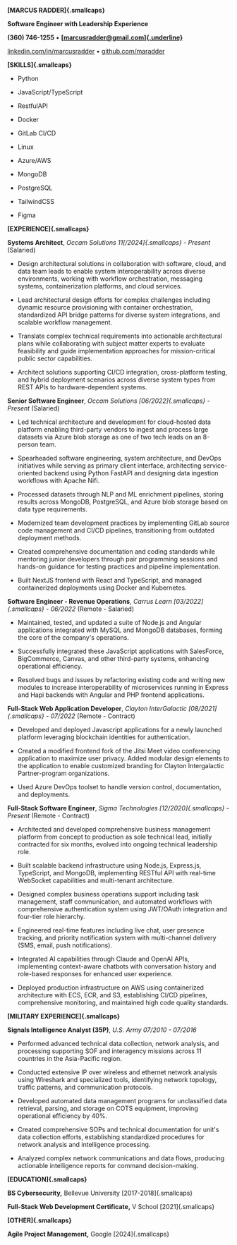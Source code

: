 **[MARCUS RADDER]{.smallcaps}**

**Software Engineer with Leadership Experience**

**(360) 746-1255** •
[**[marcusradder@gmail.com]{.underline}**](mailto:marcusradder@gmail.com)

[linkedin.com/in/marcusradder](https://www.linkedin.com/in/marcusradder/)
• [github.com/maradder](https://github.com/maradder)

**[SKILLS]{.smallcaps}**

-   Python

-   JavaScript/TypeScript

-   RestfulAPI

-   Docker

-   GitLab CI/CD

-   Linux

-   Azure/AWS

-   MongoDB

-   PostgreSQL

-   TailwindCSS

-   Figma

**[EXPERIENCE]{.smallcaps}**

**Systems Architect**, *Occam Solutions 11[/2024]{.smallcaps} - Present*
(Salaried)

-   Design architectural solutions in collaboration with software,
    cloud, and data team leads to enable system interoperability across
    diverse environments, working with workflow orchestration, messaging
    systems, containerization platforms, and cloud services.

-   Lead architectural design efforts for complex challenges including
    dynamic resource provisioning with container orchestration,
    standardized API bridge patterns for diverse system integrations,
    and scalable workflow management.

-   Translate complex technical requirements into actionable
    architectural plans while collaborating with subject matter experts
    to evaluate feasibility and guide implementation approaches for
    mission-critical public sector capabilities.

-   Architect solutions supporting CI/CD integration, cross-platform
    testing, and hybrid deployment scenarios across diverse system types
    from REST APIs to hardware-dependent systems.

**Senior Software Engineer**, *Occam Solutions [06/2022]{.smallcaps} -
Present* (Salaried)

-   Led technical architecture and development for cloud-hosted data
    platform enabling third-party vendors to ingest and process large
    datasets via Azure blob storage as one of two tech leads on an
    8-person team.

-   Spearheaded software engineering, system architecture, and DevOps
    initiatives while serving as primary client interface, architecting
    service-oriented backend using Python FastAPI and designing data
    ingestion workflows with Apache Nifi.

-   Processed datasets through NLP and ML enrichment pipelines, storing
    results across MongoDB, PostgreSQL, and Azure blob storage based on
    data type requirements.

-   Modernized team development practices by implementing GitLab source
    code management and CI/CD pipelines, transitioning from outdated
    deployment methods.

-   Created comprehensive documentation and coding standards while
    mentoring junior developers through pair programming sessions and
    hands-on guidance for testing practices and pipeline implementation.

-   Built NextJS frontend with React and TypeScript, and managed
    containerized deployments using Docker and Kubernetes.

**Software Engineer - Revenue Operations**, *Carrus Learn
[03/2022]{.smallcaps} - 06/2022* (Remote - Salaried)

-   Maintained, tested, and updated a suite of Node.js and Angular
    applications integrated with MySQL and MongoDB databases, forming
    the core of the company\'s operations.

-   Successfully integrated these JavaScript applications with
    SalesForce, BigCommerce, Canvas, and other third-party systems,
    enhancing operational efficiency.

-   Resolved bugs and issues by refactoring existing code and writing
    new modules to increase interoperability of microservices running in
    Express and Hapi backends with Angular and PHP frontend
    applications.

**Full-Stack Web Application Developer**, *Clayton InterGalactic
[08/2021]{.smallcaps} - 07/2022* (Remote - Contract)

-   Developed and deployed Javascript applications for a newly launched
    platform leveraging blockchain identities for authentication.

-   Created a modified frontend fork of the Jitsi Meet video
    conferencing application to maximize user privacy. Added modular
    design elements to the application to enable customized branding for
    Clayton Intergalactic Partner-program organizations.

-   Used Azure DevOps toolset to handle version control, documentation,
    and deployments.

**Full-Stack Software Engineer**, *Sigma Technologies
[12/2020]{.smallcaps} - Present* (Remote - Contract)

-   Architected and developed comprehensive business management platform
    from concept to production as sole technical lead, initially
    contracted for six months, evolved into ongoing technical leadership
    role.

-   Built scalable backend infrastructure using Node.js, Express.js,
    TypeScript, and MongoDB, implementing RESTful API with real-time
    WebSocket capabilities and multi-tenant architecture.

-   Designed complex business operations support including task
    management, staff communication, and automated workflows with
    comprehensive authentication system using JWT/OAuth integration and
    four-tier role hierarchy.

-   Engineered real-time features including live chat, user presence
    tracking, and priority notification system with multi-channel
    delivery (SMS, email, push notifications).

-   Integrated AI capabilities through Claude and OpenAI APIs,
    implementing context-aware chatbots with conversation history and
    role-based responses for enhanced user experience.

-   Deployed production infrastructure on AWS using containerized
    architecture with ECS, ECR, and S3, establishing CI/CD pipelines,
    comprehensive monitoring, and maintained high code quality
    standards.

**[MILITARY EXPERIENCE]{.smallcaps}**

**Signals Intelligence Analyst (35P)**, *U.S. Army 07/2010 - 07/2016*

-   Performed advanced technical data collection, network analysis, and
    processing supporting SOF and interagency missions across 11
    countries in the Asia-Pacific region.

-   Conducted extensive IP over wireless and ethernet network analysis
    using Wireshark and specialized tools, identifying network topology,
    traffic patterns, and communication protocols.

-   Developed automated data management programs for unclassified data
    retrieval, parsing, and storage on COTS equipment, improving
    operational efficiency by 40%.

-   Created comprehensive SOPs and technical documentation for unit\'s
    data collection efforts, establishing standardized procedures for
    network analysis and intelligence processing.

-   Analyzed complex network communications and data flows, producing
    actionable intelligence reports for command decision-making.

**[EDUCATION]{.smallcaps}**

**BS Cybersecurity,** Bellevue University [2017-2018]{.smallcaps}

**Full-Stack Web Development Certificate,** V School [2021]{.smallcaps}

**[OTHER]{.smallcaps}**

**Agile Project Management,** Google [2024]{.smallcaps}